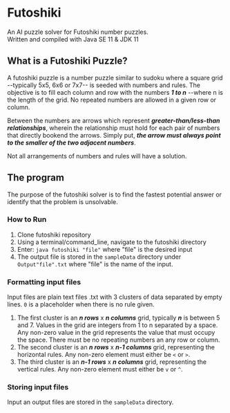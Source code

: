 # Futoshiki
An AI puzzle solver for Futoshiki number puzzles.  
Written and compiled with Java SE 11 & JDK 11

## What is a Futoshiki Puzzle?
A futoshiki puzzle is a number puzzle similar to sudoku where a square grid --typically 5x5, 6x6 or 7x7-- is seeded with  numbers and rules. The objective is to fill each column and row with the numbers ***1 to n*** --where n is the length of the grid. No repeated numbers are allowed in a given row or column.

Between the numbers are arrows which represent ***greater-than/less-than relationships***, wherein the relationship must hold for each pair of numbers that directly bookend the arrows. Simply put, ***the arrow must always point to the smaller of the two adjacent numbers***.

Not all arrangements of numbers and rules will have a solution. 

## The program
The purpose of the futoshiki solver is to find the fastest potential answer or identify that the problem is unsolvable.

### How to Run
 1. Clone futoshiki repository
 2. Using a terminal/command_line, navigate to the futoshiki directory
 3. Enter: `java futoshiki "file"` where "file" is the desired input
 4. The output file is stored in the `sampleData` directory under `Output"file".txt` where "file" is the name of the input.

### Formatting input files
Input files are plain text files .txt with 3 clusters of data separated by empty lines. `0` is a placeholder when there is no rule given.
 1. The first cluster is an ***n rows*** x ***n columns*** grid, typically ***n*** is between 5 and 7. Values in the grid are integers from 1 to n separated by a space. Any non-zero value in the grid represents the value that must occupy the space. There must be no repeating numbers an any row or column.
 2. The second cluster is an ***n rows*** x ***n-1 columns*** grid, representing the horizontal rules. Any non-zero element must either be `<` or `>`.
 3. The third cluster is an ***n-1 rows*** x ***n columns*** grid, representing the vertical rules. Any non-zero element must either be `v` or `^`.

### Storing input files
Input an output files are stored in the `sampleData` directory.




